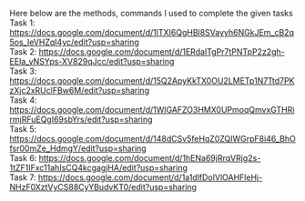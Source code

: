 Here below are the methods, commands I used to complete the given tasks
<br>
Task 1: https://docs.google.com/document/d/1lTXI6QgHBl8SVayyh6NGkJEm_cB2q5os_IeVHZqI4yc/edit?usp=sharing 
<br>
Task 2: https://docs.google.com/document/d/1ERdaITgPr7tPNTpP2z2gh-EEIa_yNSYps-XV829qJcc/edit?usp=sharing
<br>
Task 3: https://docs.google.com/document/d/15Q2ApyKkTX0OU2LMETp1N7Ttd7PKzXjc2xRUclFBw6M/edit?usp=sharing
<br>
Task 4: https://docs.google.com/document/d/1WlGAFZO3HMX0UPmoqQmvxGTHRirmjRFuEQgI69sbYrs/edit?usp=sharing
<br>
Task 5: https://docs.google.com/document/d/148dCSv5feHqZ0ZQIWGrpF8i46_BhOfsr00mZe_HdmgY/edit?usp=sharing
<br>
Task 6: https://docs.google.com/document/d/1hENa69jRrqVRjg2s-1tZF1IFxc11ahIsCQ4kcgagjHA/edit?usp=sharing
<br>
Task 7: https://docs.google.com/document/d/1a1dlfDoIVlOAHFleHj-NHzF0XztVyCS88CyYBudvKT0/edit?usp=sharing
